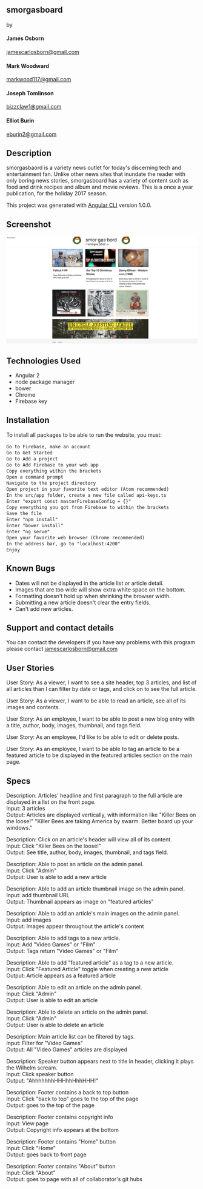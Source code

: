 ## smorgasboard
by

#### James Osborn
jamescarlosborn@gmail.com

#### Mark Woodward
markwood117@gmail.com

#### Joseph Tomlinson
bizzclaw1@gmail.com

#### Elliot Burin
eburin2@gmail.com

## Description

smorgasbaord is a variety news outlet for today's discerning tech and entertainment fan. Unlike other news sites that inundate the reader with only boring news stories, smorgasboard has a variety of content such as food and drink recipes and album and movie reviews. This is a once a year publication, for the holiday 2017 season.

This project was generated with [Angular CLI](https://github.com/angular/angular-cli) version 1.0.0.

## Screenshot

![alt text](src/resources/img/smorg3.png "A screenshot of the online variety publication smorgasboard")

## Technologies Used

- Angular 2
- node package manager
- bower
- Chrome
- Firebase key

## Installation

To install all packages to be able to run the website, you must:

```
Go to Firebase, make an account  
Go to Get Started  
Go to Add a project  
Go to Add Firebase to your web app  
Copy everything within the brackets  
Open a command prompt  
Navigate to the project directory  
Open project in your favorite text editor (Atom recommended)  
In the src/app folder, create a new file called api-keys.ts  
Enter "export const masterFirebaseConfig = {}"  
Copy everything you got from Firebase to within the brackets  
Save the file  
Enter "npm install"  
Enter "bower install"  
Enter "ng serve"  
Open your favorite web browser (Chrome recommended)  
In the address bar, go to "localhost:4200"
Enjoy
```


## Known Bugs

* Dates will not be displayed in the article list or article detail.
* Images that are too wide will show extra white space on the bottom.
* Formatting doesn't hold up when shrinking the browser width.
* Submitting a new article doesn't clear the entry fields.
* Can't add new articles.  

## Support and contact details

You can contact the developers if you have any problems with this program please contact jamescarlosborn@gmail.com

## User Stories

User Story: As a viewer, I want to see a site header, top 3 articles, and list of all articles than I can filter by date or tags, and click on to see the full article.  

User Story: As a viewer, I want to be able to read an article, see all of its images and contents.  

User Story: As an employee, I want to be able to post a new blog entry with a title, author, body, images, thumbnail, and tags field.  

User Story: As an employee, I'd like to be able to edit or delete posts.  

User Story: As an employee, I want to be able to tag an article to be a featured article to be displayed in the featured articles section on the main page.  

## Specs

Description: Articles' headline and first paragraph to the full article are displayed in a list on the front page.  
Input: 3 articles  
Output: Articles are displayed vertically, with information like "Killer Bees on the loose!" "Killer Bees are taking America by swarm. Better board up your windows."  

Description: Click on an article's header will view all of its content.  
Input: Click "Killer Bees on the loose!"  
Output: See title, author, body, images, thumbnail, and tags field.  

Description: Able to post an article on the admin panel.  
Input: Click "Admin"  
Output: User is able to add a new article  

Description: Able to add an article thumbnail image on the admin panel.  
Input: add thumbnail URL  
Output: Thumbnail appears as image on "featured articles"  

Description: Able to add an article's main images on the admin panel.  
Input: add images  
Output: Images appear throughout the article's content  

Description: Able to add tags to a new article.  
Input: Add "Video Games" or "Film"  
Output: Tags return "Video Games" or "Film"  

Description: Able to add "featured article" as a tag to a new article.  
Input: Click "Featured Article" toggle when creating a new article  
Output: Article appears as a featured article  

Description: Able to edit an article on the admin panel.  
Input: Click "Admin"  
Output: User is able to edit an article  

Description: Able to delete an article on the admin panel.  
Input: Click "Admin"  
Output: User is able to delete an article  

Description: Main article list can be filtered by tags.  
Input: Filter for "Video Games"  
Output: All "Video Games" articles are displayed  

Description: Speaker button appears next to title in header, clicking it plays the Wilhelm scream.  
Input: Click speaker button  
Output: "AhhhhhhhHHHhhHhhHHH!"  

Description: Footer contains a back to top button  
Input: Click "back to top" goes to the top of the page  
Output: goes to the top of the page  

Description: Footer contains copyright info  
Input: View page  
Output: Copyright info appears at the bottom  

Description: Footer contains "Home" button  
Input: Click "Home"  
Output: goes back to front page  

Description: Footer contains "About" button  
Input: Click "About"  
Output: goes to page with all of collaborator's git hubs  
